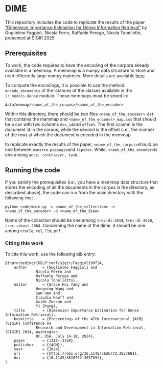 # DIME

This repository includes the code to replicate the results of the paper ["Dimension Importance Estimation for Dense Information Retrieval"](https://dl.acm.org/doi/pdf/10.1145/3626772.3657691) by Guglielmo Faggioli,  Nicola Ferro, Raffaele Perego, Nicola Tonellotto, presented at SIGIR 2025.


## Prerequisites
To work, the code requires to have the encoding of the corpora already available in a memmap. A memmap is a numpy data structure to store and read efficiently large numpy matrices. More details are available [here](https://numpy.org/doc/stable/reference/generated/numpy.memmap.html).

 To compute the encodings, it is possible to use the method `encode_documents` of the istances of the classes available in the `ir_models.dense` module. 
These memmaps must be seved in:

    data/memmap/<name_of_the_corpus>/<name_of_the_encoder>

Within this directory, there should be two files `<name_of_the_encoder>.dat` that contains the mammap and `<name_of_the_encoder>_map.csv` that should be a csv with two columns `doc_id`and `offset`. The first column is the document id in the corpus, while the second is the offset (i.e., the number of the row) at which the document is encoded in the memmap.

to replicate exactly the results of the paper, `<name_of_the_corpus>`should be one between `msmarco-passages`and `tipster`. While, `<name_of_the_encoder>`is one among `ance, contriever, tasb`.

## Running the code
If you satisfy the prerequisites (i.e., you have a memmap data structure that stores the encoding of all the documents in the corpus in the directory, as described above), the code can run from the main directory with the following line:

    python code/main.py -c <name_of_the_collection> -e <name_of_the_encoder> -d <name_of_the_dime>

Name of the collection should be one among `trec-dl-2019`, `trec-dl-2020`,  `trec-robust-2004`.
Concerning the name of the dime, it should be one among `oracle`, `rel`, `llm`, `prf`.


### Citing this work
To cite this work, use the following bib entry:

    @inproceedings{DBLP:conf/sigir/Faggioli00T24,
        author       = {Guglielmo Faggioli and
                  Nicola Ferro and
                  Raffaele Perego and
                  Nicola Tonellotto},
        editor       = {Grace Hui Yang and
                  Hongning Wang and
                  Sam Han and
                  Claudia Hauff and
                  Guido Zuccon and
                  Yi Zhang},
        title        = {Dimension Importance Estimation for Dense Information Retrieval},
        booktitle    = {Proceedings of the 47th International {ACM} {SIGIR} Conference on
                  Research and Development in Information Retrieval, {SIGIR} 2024, Washington
                  DC, USA, July 14-18, 2024},
        pages        = {1318--1328},
        publisher    = {{ACM}},
        year         = {2024},
        url          = {https://doi.org/10.1145/3626772.3657691},
        doi          = {10.1145/3626772.3657691},
    }
  

